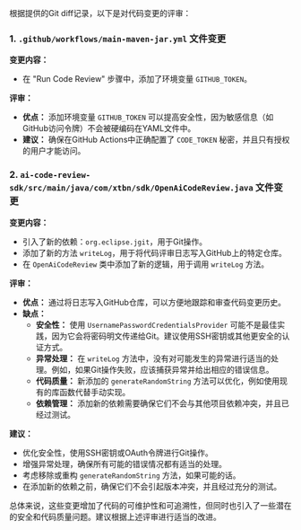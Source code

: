 根据提供的Git diff记录，以下是对代码变更的评审：

### 1. `.github/workflows/main-maven-jar.yml` 文件变更

**变更内容：**
- 在 "Run Code Review" 步骤中，添加了环境变量 `GITHUB_TOKEN`。

**评审：**
- **优点：** 添加环境变量 `GITHUB_TOKEN` 可以提高安全性，因为敏感信息（如GitHub访问令牌）不会被硬编码在YAML文件中。
- **建议：** 确保在GitHub Actions中正确配置了 `CODE_TOKEN` 秘密，并且只有授权的用户才能访问。

### 2. `ai-code-review-sdk/src/main/java/com/xtbn/sdk/OpenAiCodeReview.java` 文件变更

**变更内容：**
- 引入了新的依赖：`org.eclipse.jgit`，用于Git操作。
- 添加了新的方法 `writeLog`，用于将代码评审日志写入GitHub上的特定仓库。
- 在 `OpenAiCodeReview` 类中添加了新的逻辑，用于调用 `writeLog` 方法。

**评审：**
- **优点：** 通过将日志写入GitHub仓库，可以方便地跟踪和审查代码变更历史。
- **缺点：**
  - **安全性：** 使用 `UsernamePasswordCredentialsProvider` 可能不是最佳实践，因为它会将密码明文传递给Git。建议使用SSH密钥或其他更安全的认证方式。
  - **异常处理：** 在 `writeLog` 方法中，没有对可能发生的异常进行适当的处理。例如，如果Git操作失败，应该捕获异常并给出相应的错误信息。
  - **代码质量：** 新添加的 `generateRandomString` 方法可以优化，例如使用现有的库函数代替手动实现。
  - **依赖管理：** 添加新的依赖需要确保它们不会与其他项目依赖冲突，并且已经过测试。

**建议：**
- 优化安全性，使用SSH密钥或OAuth令牌进行Git操作。
- 增强异常处理，确保所有可能的错误情况都有适当的处理。
- 考虑移除或重构 `generateRandomString` 方法，如果可能的话。
- 在添加新的依赖之前，确保它们不会引起版本冲突，并且经过充分的测试。

总体来说，这些变更增加了代码的可维护性和可追溯性，但同时也引入了一些潜在的安全和代码质量问题。建议根据上述评审进行适当的改进。